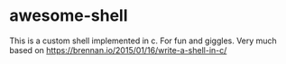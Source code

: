 # awesome-shell
This is a custom shell implemented in c. For fun and giggles. Very much based on https://brennan.io/2015/01/16/write-a-shell-in-c/
